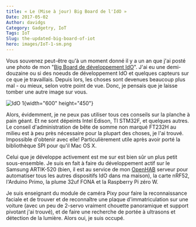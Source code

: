 ```yaml
---
title: « Le (Mise à jour) Big Board de l'IdO »
Date: 2017-05-02
Author: davidgs
Category: Gadgetry, IoT
Tags: IoT
Slug: the-updated-big-board-of-iot
hero: images/IoT-1-sm.png
---
```


Vous souvenez peut-être qu'à un moment donné il y a un an que j'ai posté une photo de mon "[Big Board de développement IdO](/posts/category/iot/the-big-board-of-iot-devices/)". J'ai eu une demi-douzaine ou si des noeuds de développement IdO et quelques capteurs sur ce que je travaillais. Depuis lors, les choses sont devenues beaucoup plus mal - ou mieux, selon votre point de vue. Donc, je pensais que je laisse tomber une autre image sur vous.

![IdO 1](/posts/category/iot/images/IoT-1.png "IoT - 1.png"){width="600" height="450"}

Alors, évidemment, je ne peux pas utiliser tous ces conseils sur la planche à pain géant. Et ne sont dépeints Intel Edison, TI STM32F, et quelques autres. Le conseil d'administration de bête de somme non marqué FT232H au milieu est à peu près nécessaire pour la plupart des choses, je l'ai trouvé. Impossible d'obtenir avec elle! Particulièrement utile après avoir porté la bibliothèque SPI pour qu'il Mac OS X.

Celui que je développe activement est me sur est bien sûr un plus petit sous-ensemble. Je suis en fait à faire du développement actif sur le Samsung ARTIK-520 (bien, il est au service de mon [OpenHAB](/posts/category/iot/iot-hardware/openhab-server-artik-520/) serveur pour automatiser tous les autres dispositifs IdO dans ma maison), la carte nRF52, l'Arduino Primo, la plume 32uf FONA et la Raspberry Pi zéro W.

Je suis enseignant du module de caméra Pixy pour faire la reconnaissance faciale et de trouver et de reconnaître une plaque d'immatriculation sur une voiture (avec un peu de 2-servo vraiment chouette panoramique et support pivotant j'ai trouvé), et de faire une recherche de portée à ultrasons et détection de la lumière. Alors oui, je suis occupé.
